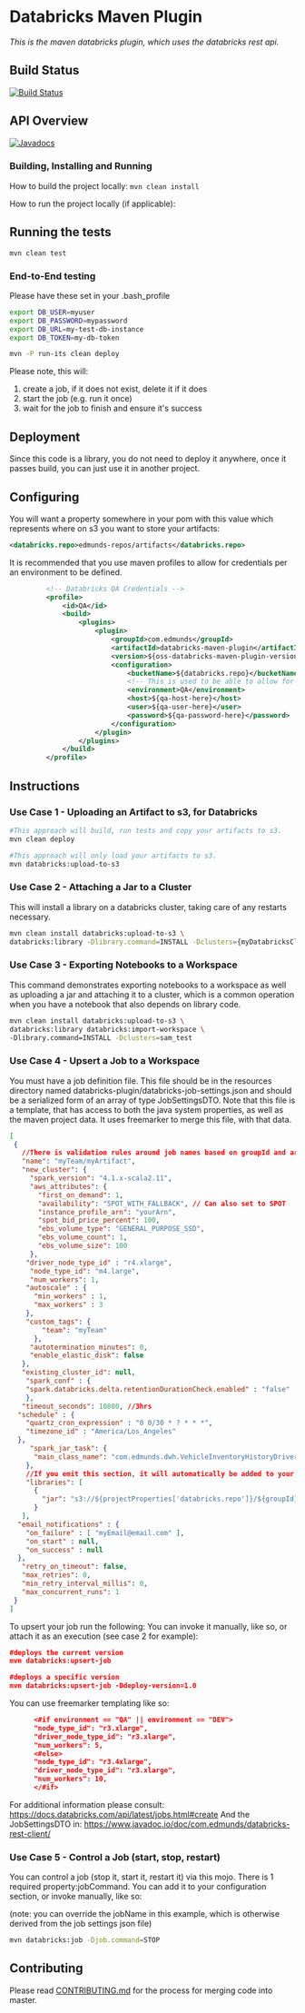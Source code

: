 # Databricks Maven Plugin

_This is the maven databricks plugin, which uses the databricks rest api._

## Build Status
[![Build Status](https://travis-ci.org/edmunds/databricks-maven-plugin.svg?branch=master)](https://travis-ci.org/edmunds/databricks-maven-plugin)

## API Overview

[![Javadocs](http://www.javadoc.io/badge/com.edmunds/databricks-maven-plugin.svg)](http://www.javadoc.io/doc/com.edmunds/databricks-maven-plugin)


### Building, Installing and Running

How to build the project locally:
```mvn clean install```

How to run the project locally (if applicable):


## Running the tests

```mvn clean test```

### End-to-End testing

Please have these set in your .bash_profile
```bash
export DB_USER=myuser
export DB_PASSWORD=mypassword
export DB_URL=my-test-db-instance
export DB_TOKEN=my-db-token
```

```bash
mvn -P run-its clean deploy
```

Please note, this will:
1. create a job, if it does not exist, delete it if it does
2. start the job (e.g. run it once)
3. wait for the job to finish and ensure it's success

## Deployment

Since this code is a library, you do not need to deploy it anywhere, once it passes build, you can just use it in another project.

## Configuring

You will want a property somewhere in your pom with this value which represents
where on s3 you want to store your artifacts:
```xml
<databricks.repo>edmunds-repos/artifacts</databricks.repo>
```

It is recommended that you use maven profiles to allow for credentials per an environment to be defined.
```xml
         <!-- Databricks QA Credentials -->
         <profile>
             <id>QA</id>
             <build>
                 <plugins>
                     <plugin>
                         <groupId>com.edmunds</groupId>
                         <artifactId>databricks-maven-plugin</artifactId>
                         <version>${oss-databricks-maven-plugin-version}</version>
                         <configuration>
                             <bucketName>${databricks.repo}</bucketName>
                             <!-- This is used to be able to allow for conditional configuration in job settings -->
                             <environment>QA</environment>
                             <host>${qa-host-here}</host>
                             <user>${qa-user-here}</user>
                             <password>${qa-password-here}</password>
                         </configuration>
                     </plugin>
                 </plugins>
             </build>
         </profile>
```

## Instructions
### Use Case 1 - Uploading an Artifact to s3, for Databricks
```bash
#This approach will build, run tests and copy your artifacts to s3.
mvn clean deploy

#This approach will only load your artifacts to s3.
mvn databricks:upload-to-s3
```

### Use Case 2 - Attaching a Jar to a Cluster
This will install a library on a databricks cluster, taking care of any restarts necessary.
```bash
mvn clean install databricks:upload-to-s3 \
databricks:library -Dlibrary.command=INSTALL -Dclusters={myDatabricksCluster}
```

### Use Case 3 - Exporting Notebooks to a Workspace
This command demonstrates exporting notebooks to a workspace
as well as uploading a jar and attaching it to a cluster, which is a common
operation when you have a notebook that also depends on library code.
```bash
mvn clean install databricks:upload-to-s3 \
databricks:library databricks:import-workspace \
-Dlibrary.command=INSTALL -Dclusters=sam_test
```

### Use Case 4 - Upsert a Job to a Workspace
You must have a job definition file. This file should be in the resources directory named databricks-plugin/databricks-job-settings.json and should be a serialized form of an array of type JobSettingsDTO. 
Note that this file is a template, that has access to both the java system properties, as well as the maven project data. It uses freemarker to merge this file, with that data.

```json
[
 {
   //There is validation rules around job names based on groupId and artifactId these can be turned off
   "name": "myTeam/myArtifact",
   "new_cluster": {
     "spark_version": "4.1.x-scala2.11",
     "aws_attributes": {
       "first_on_demand": 1,
       "availability": "SPOT_WITH_FALLBACK", // Can also set to SPOT
       "instance_profile_arn": "yourArn",
       "spot_bid_price_percent": 100,
       "ebs_volume_type": "GENERAL_PURPOSE_SSD",
       "ebs_volume_count": 1,
       "ebs_volume_size": 100
     },
    "driver_node_type_id" : "r4.xlarge",
     "node_type_id": "m4.large",
     "num_workers": 1,
    "autoscale" : {
      "min_workers" : 1,
      "max_workers" : 3
    },
    "custom_tags": {
        "team": "myTeam"
      },
     "autotermination_minutes": 0,
     "enable_elastic_disk": false
   },
   "existing_cluster_id": null,
    "spark_conf" : {
    "spark.databricks.delta.retentionDurationCheck.enabled" : "false"
    },
   "timeout_seconds": 10800, //3hrs
  "schedule" : {
    "quartz_cron_expression" : "0 0/30 * ? * * *",
    "timezone_id" : "America/Los_Angeles"
  },
     "spark_jar_task": {
      "main_class_name": "com.edmunds.dwh.VehicleInventoryHistoryDriver"
    },
    //If you emit this section, it will automatically be added to your job
    "libraries": [
      {
        "jar": "s3://${projectProperties['databricks.repo']}/${groupId}/${artifactId}/${version}/${artifactId}-${version}.jar"
      }
   ],
  "email_notifications" : {
    "on_failure" : [ "myEmail@email.com" ],
    "on_start" : null,
    "on_success" : null
  },
   "retry_on_timeout": false,
   "max_retries": 0,
   "min_retry_interval_millis": 0,
   "max_concurrent_runs": 1
 }
]
```

To upsert your job run the following:
You can invoke it manually, like so, or attach it as an execution (see case 2 for example):
```json
#deploys the current version
mvn databricks:upsert-job

#deploys a specific version
mvn databricks:upsert-job -Ddeploy-version=1.0
```

You can use freemarker templating like so:
```json
      <#if environment == "QA" || environment == "DEV">
      "node_type_id": "r3.xlarge",
      "driver_node_type_id": "r3.xlarge",
      "num_workers": 5,
      <#else>
      "node_type_id": "r3.4xlarge",
      "driver_node_type_id": "r3.xlarge",
      "num_workers": 10,
      </#if>
```

For additional information please consult:
https://docs.databricks.com/api/latest/jobs.html#create
And the JobSettingsDTO in:
https://www.javadoc.io/doc/com.edmunds/databricks-rest-client/

### Use Case 5 - Control a Job (start, stop, restart)
You can control a job (stop it, start it, restart it) via this mojo. 
There is 1 required property:jobCommand. You can add it to your configuration section, or invoke manually, like so:

(note: you can override the jobName in this example, which is otherwise derived from the job settings json file)
```bash
mvn databricks:job -Djob.command=STOP
```


## Contributing

Please read [CONTRIBUTING.md](CONTRIBUTING.md) for the process for merging code into master.